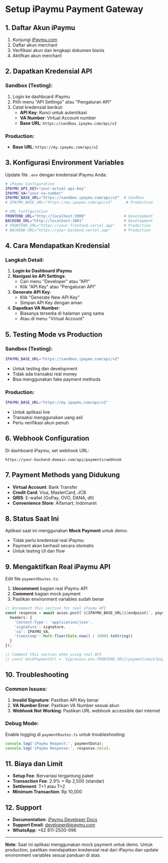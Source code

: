 # Setup iPaymu Payment Gateway

## 1. Daftar Akun iPaymu

1. Kunjungi [iPaymu.com](https://ipaymu.com/)
2. Daftar akun merchant
3. Verifikasi akun dan lengkapi dokumen bisnis
4. Aktifkan akun merchant

## 2. Dapatkan Kredensial API

### Sandbox (Testing):
1. Login ke dashboard iPaymu
2. Pilih menu "API Settings" atau "Pengaturan API"
3. Catat kredensial berikut:
   - **API Key**: Kunci untuk autentikasi
   - **VA Number**: Virtual Account number
   - **Base URL**: `https://sandbox.ipaymu.com/api/v2`

### Production:
- **Base URL**: `https://my.ipaymu.com/api/v2`

## 3. Konfigurasi Environment Variables

Update file `.env` dengan kredensial iPaymu Anda:

```bash
# iPaymu Configuration
IPAYMU_API_KEY="your-actual-api-key"
IPAYMU_VA="your-va-number"
IPAYMU_BASE_URL="https://sandbox.ipaymu.com/api/v2"  # Sandbox
# IPAYMU_BASE_URL="https://my.ipaymu.com/api/v2"      # Production

# URL Configuration
FRONTEND_URL="http://localhost:3000"                 # Development
BACKEND_URL="http://localhost:3001"                  # Development
# FRONTEND_URL="https://your-frontend.vercel.app"    # Production
# BACKEND_URL="https://your-backend.vercel.app"      # Production
```

## 4. Cara Mendapatkan Kredensial

### Langkah Detail:
1. **Login ke Dashboard iPaymu**
2. **Navigasi ke API Settings**:
   - Cari menu "Developer" atau "API"
   - Klik "API Key" atau "Pengaturan API"
3. **Generate API Key**:
   - Klik "Generate New API Key"
   - Simpan API Key dengan aman
4. **Dapatkan VA Number**:
   - Biasanya tersedia di halaman yang sama
   - Atau di menu "Virtual Account"

## 5. Testing Mode vs Production

### Sandbox (Testing):
```bash
IPAYMU_BASE_URL="https://sandbox.ipaymu.com/api/v2"
```
- Untuk testing dan development
- Tidak ada transaksi real money
- Bisa menggunakan fake payment methods

### Production:
```bash
IPAYMU_BASE_URL="https://my.ipaymu.com/api/v2"
```
- Untuk aplikasi live
- Transaksi menggunakan uang asli
- Perlu verifikasi akun penuh

## 6. Webhook Configuration

Di dashboard iPaymu, set webhook URL:
```
https://your-backend-domain.com/api/payments/webhook
```

## 7. Payment Methods yang Didukung

- **Virtual Account**: Bank Transfer
- **Credit Card**: Visa, MasterCard, JCB
- **QRIS**: E-wallet (GoPay, OVO, DANA, dll)
- **Convenience Store**: Alfamart, Indomaret

## 8. Status Saat Ini

Aplikasi saat ini menggunakan **Mock Payment** untuk demo:
- Tidak perlu kredensial real iPaymu
- Payment akan berhasil secara otomatis
- Untuk testing UI dan flow

## 9. Mengaktifkan Real iPaymu API

Edit file `paymentRoutes.ts`:
1. **Uncomment** bagian real iPaymu API
2. **Comment** bagian mock payment
3. Pastikan environment variables sudah benar

```typescript
// Uncomment this section for real iPaymu API
const response = await axios.post(`${IPAYMU_BASE_URL}${endpoint}`, paymentData, {
  headers: {
    'Content-Type': 'application/json',
    'signature': signature,
    'va': IPAYMU_VA,
    'timestamp': Math.floor(Date.now() / 1000).toString()
  }
});

// Comment this section when using real API
// const mockPaymentUrl = `${process.env.FRONTEND_URL}/payment/mock?paymentId=${payment.id}&amount=${amount}`;
```

## 10. Troubleshooting

### Common Issues:
1. **Invalid Signature**: Pastikan API Key benar
2. **VA Number Error**: Pastikan VA Number sesuai akun
3. **Webhook Not Working**: Pastikan URL webhook accessible dari internet

### Debug Mode:
Enable logging di `paymentRoutes.ts` untuk troubleshooting:
```typescript
console.log('iPaymu Request:', paymentData);
console.log('iPaymu Response:', response.data);
```

## 11. Biaya dan Limit

- **Setup Fee**: Bervariasi tergantung paket
- **Transaction Fee**: 2.9% + Rp 2,500 (standar)
- **Settlement**: T+1 atau T+2
- **Minimum Transaction**: Rp 10,000

## 12. Support

- **Documentation**: [iPaymu Developer Docs](https://ipaymu.com/developer)
- **Support Email**: developer@ipaymu.com
- **WhatsApp**: +62 811-2500-996

---

**Note**: Saat ini aplikasi menggunakan mock payment untuk demo. Untuk production, pastikan mendapatkan kredensial real dari iPaymu dan update environment variables sesuai panduan di atas.
